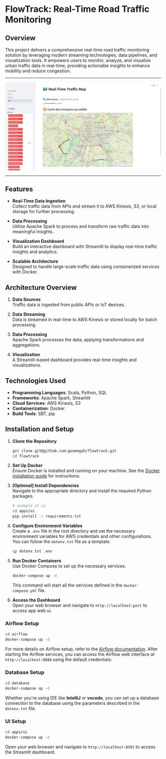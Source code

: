 # FlowTrack: Real-Time Road Traffic Monitoring

## Overview
This project delivers a comprehensive real-time road traffic monitoring solution by leveraging modern streaming technologies, data pipelines, and visualization tools. It empowers users to monitor, analyze, and visualize urban traffic data in real-time, providing actionable insights to enhance mobility and reduce congestion.

---

![](assets/flowtrack_tracking_map.jpeg)

---

## Features
- **Real-Time Data Ingestion**  
  Collect traffic data from APIs and stream it to AWS Kinesis, S3, or local storage for further processing.

- **Data Processing**  
  Utilize Apache Spark to process and transform raw traffic data into meaningful insights.

- **Visualization Dashboard**  
  Build an interactive dashboard with Streamlit to display real-time traffic insights and analytics.

- **Scalable Architecture**  
  Designed to handle large-scale traffic data using containerized services with Docker.


## Architecture Overview
1. **Data Sources**  
   Traffic data is ingested from public APIs or IoT devices.

2. **Data Streaming**  
   Data is streamed in real-time to AWS Kinesis or stored locally for batch processing.

3. **Data Processing**  
   Apache Spark processes the data, applying transformations and aggregations.

4. **Visualization**  
   A Streamlit-based dashboard provides real-time insights and visualizations.


## Technologies Used
- **Programming Languages**: Scala, Python, SQL
- **Frameworks**: Apache Spark, Streamlit
- **Cloud Services**: AWS Kinesis, S3
- **Containerization**: Docker
- **Build Tools**: SBT, pip


## Installation and Setup
1. **Clone the Repository**  
   ```bash
   git clone git@github.com:goamegah/flowtrack.git
   cd flowtrack
    ```
   
3. **Set Up Docker**  
   Ensure Docker is installed and running on your machine. See the [Docker installation guide](https://docs.docker.com/engine/install/) for instructions.

4. **[Optional] Install Dependencies**  
   Navigate to the appropriate directory and install the required Python packages.

    ```bash
    # example of ui
    cd apps/ui
    pip install -r requirements.txt
    ```
   
4. **Configure Environment Variables**  
   Create a `.env` file in the root directory and set the necessary environment variables for AWS credentials and other configurations.
   You can follow the `dotenv.txt` file as a template.

    ```bash
    cp dotenv.txt .env
    ```
   
5. **Run Docker Containers**  
   Use Docker Compose to set up the necessary services.

    ```bash
    docker-compose up -d
    ```
   This command will start all the services defined in the `docker-compose.yml` file.

6. **Access the Dashboard**  
   Open your web browser and navigate to `http://localhost:port` to access app web ui.

### Airflow Setup
   ```bash
   cd airflow
   docker-compose up -d
   ```
For more details on Airflow setup, refer to the [Airflow documentation](airflow/README.md).
After starting the Airflow services, you can access the Airflow web interface at `http://localhost:8080` using the default credentials:

### Database Setup
   ```bash
   cd database
   docker-compose up -d
   ```

Whether you're using IDE like **IntelliJ** or **vscode**, you can set up a database connection to the database using the parameters described in the `dotenv.txt` file.
### UI Setup
   ```bash
   cd apps/ui
   docker-compose up -d
   ```
Open your web browser and navigate to `http://localhost:8501` to access the Streamlit dashboard.